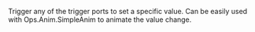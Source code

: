 Trigger any of the trigger ports to set a specific value. Can be easily used with Ops.Anim.SimpleAnim to animate the value change.